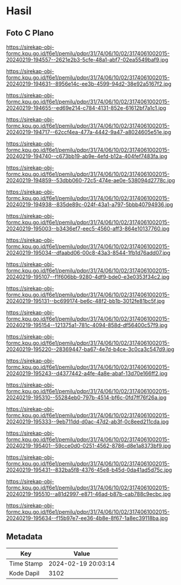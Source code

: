 # Hasil

## Foto C Plano

https://sirekap-obj-formc.kpu.go.id/f6e1/pemilu/pdpr/31/74/06/10/02/3174061002015-20240219-194557--2621e2b3-5cfe-48a1-abf7-02ea5549baf9.jpg

https://sirekap-obj-formc.kpu.go.id/f6e1/pemilu/pdpr/31/74/06/10/02/3174061002015-20240219-194631--8956e14c-ee3b-4599-94d2-38e92a5167f2.jpg

https://sirekap-obj-formc.kpu.go.id/f6e1/pemilu/pdpr/31/74/06/10/02/3174061002015-20240219-194655--ed69e214-c784-4131-852e-61612bf7a1c1.jpg

https://sirekap-obj-formc.kpu.go.id/f6e1/pemilu/pdpr/31/74/06/10/02/3174061002015-20240219-194717--62ccf4ea-477a-4442-9a47-a8024605e51e.jpg

https://sirekap-obj-formc.kpu.go.id/f6e1/pemilu/pdpr/31/74/06/10/02/3174061002015-20240219-194740--c673bb19-ab9e-4efd-b12a-404fef7483fa.jpg

https://sirekap-obj-formc.kpu.go.id/f6e1/pemilu/pdpr/31/74/06/10/02/3174061002015-20240219-194859--53dbb060-72c5-474e-ae0e-538094d2778c.jpg

https://sirekap-obj-formc.kpu.go.id/f6e1/pemilu/pdpr/31/74/06/10/02/3174061002015-20240219-194938--835de89c-024f-43a1-a797-5bbb40794936.jpg

https://sirekap-obj-formc.kpu.go.id/f6e1/pemilu/pdpr/31/74/06/10/02/3174061002015-20240219-195003--b3436ef7-eec5-4560-aff3-864e10137760.jpg

https://sirekap-obj-formc.kpu.go.id/f6e1/pemilu/pdpr/31/74/06/10/02/3174061002015-20240219-195034--dfaabd06-00c8-43a3-8544-1fb1d76add07.jpg

https://sirekap-obj-formc.kpu.go.id/f6e1/pemilu/pdpr/31/74/06/10/02/3174061002015-20240219-195107--f1f606bb-9280-4df9-bde0-e3e0353f34c2.jpg

https://sirekap-obj-formc.kpu.go.id/f6e1/pemilu/pdpr/31/74/06/10/02/3174061002015-20240219-195131--bc699174-be6c-48f2-bb1b-3012fe81bc5f.jpg

https://sirekap-obj-formc.kpu.go.id/f6e1/pemilu/pdpr/31/74/06/10/02/3174061002015-20240219-195154--121375a1-781c-4094-858d-df56400c57f9.jpg

https://sirekap-obj-formc.kpu.go.id/f6e1/pemilu/pdpr/31/74/06/10/02/3174061002015-20240219-195220--28369447-ba67-4e7d-b4ce-3c0ca3c547d9.jpg

https://sirekap-obj-formc.kpu.go.id/f6e1/pemilu/pdpr/31/74/06/10/02/3174061002015-20240219-195243--d4377442-a4fe-4a8e-abaf-13d70e166ff2.jpg

https://sirekap-obj-formc.kpu.go.id/f6e1/pemilu/pdpr/31/74/06/10/02/3174061002015-20240219-195310--55284eb0-797b-4514-bf6c-0fd7ff76f26a.jpg

https://sirekap-obj-formc.kpu.go.id/f6e1/pemilu/pdpr/31/74/06/10/02/3174061002015-20240219-195333--9eb711dd-d0ac-47d2-ab3f-0c8eed211cda.jpg

https://sirekap-obj-formc.kpu.go.id/f6e1/pemilu/pdpr/31/74/06/10/02/3174061002015-20240219-195401--59cce0d0-0251-4562-8786-d8e1a8373bf9.jpg

https://sirekap-obj-formc.kpu.go.id/f6e1/pemilu/pdpr/31/74/06/10/02/3174061002015-20240219-195431--832ba5f8-4376-45e8-b45d-0da41ad5d75c.jpg

https://sirekap-obj-formc.kpu.go.id/f6e1/pemilu/pdpr/31/74/06/10/02/3174061002015-20240219-195510--a81d2997-e871-46ad-b87b-cab788c9ecbc.jpg

https://sirekap-obj-formc.kpu.go.id/f6e1/pemilu/pdpr/31/74/06/10/02/3174061002015-20240219-195634--f15b97e7-ee36-4b8e-8f67-1a8ec39118ba.jpg


## Metadata

| Key        | Value               |
| ---------- | ------------------- |
| Time Stamp | 2024-02-19 20:03:14 |
| Kode Dapil | 3102                |



